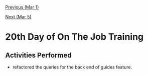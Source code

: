 [Previous (Mar 1)](./03-01-2024.md)

[Next (Mar 5)](./03-05-2024.md)

# 20th Day of On The Job Training

## Activities Performed

* refactored the queries for the back end of guides feature.
